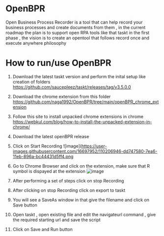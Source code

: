 # OpenBPR
Open Business Process Recorder is a tool that can help record your business processes and create documents from them , in the current roadmap the plan is to support open RPA tools like that taskt in the first phase , the vision is to create an opentool that follows record once and execute anywhere philosophy

# How to run/use OpenBPR
1) Download the latest taskt version and perform the inital setup like creation of folders https://github.com/saucepleez/taskt/releases/tag/v3.5.0.0
2) Download the chrome extension from this folder https://github.com/naga1992/OpenBPR/tree/main/openBPR_chrome_extension 
3) Follow this site to install unpacked chrome extensions in chrome https://webkul.com/blog/how-to-install-the-unpacked-extension-in-chrome/ 
4) Download the latest openBPR release
5) Click on Start Recording 
![image](https://user-images.githubusercontent.com/16697952/110206946-dd747580-7ea6-11eb-896a-bc44431d5ff4.png

7) Go to Chrome Browser and click on the extension, make sure that R symbol is dispayed at the extension 
![image](https://user-images.githubusercontent.com/16697952/110206926-b3bb4e80-7ea6-11eb-9560-5a84bd45d252.png)
8) After performing a set of steps click on stop Recording 
9) After clicking on stop Recording click on export to taskt
10) You will see a SaveAs window in that give the filename and click on  Save button 
11) Open taskt  , open existing file and edit the navigateurl command , give the required starting url and save the script
12) Click on Save and Run button 

